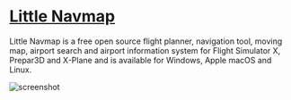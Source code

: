 ﻿# [Little Navmap](https://chocolatey.org/packages/littlenavmap)

Little Navmap is a free open source flight planner, navigation tool, moving map, airport search and airport information system for Flight Simulator X, Prepar3D and X-Plane and is available for Windows, Apple macOS and Linux.

![screenshot](https://cdn.jsdelivr.net/gh/chtof/chocolatey-packages/automatic/littlenavmap/screenshot.png)